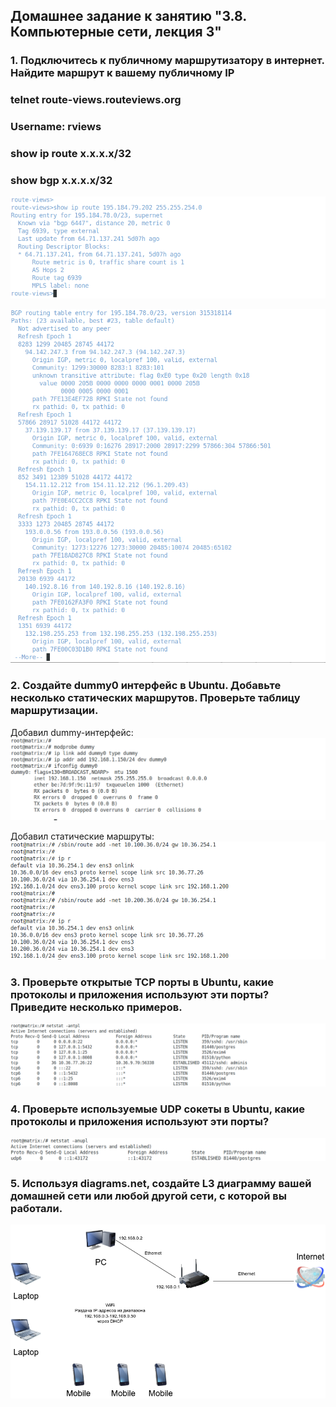 ## Домашнее задание к занятию "3.8. Компьютерные сети, лекция 3"  

### 1. Подключитесь к публичному маршрутизатору в интернет. Найдите маршрут к вашему публичному IP  
### telnet route-views.routeviews.org  
### Username: rviews  
### show ip route x.x.x.x/32  
### show bgp x.x.x.x/32  

![ip_route_1](ip_route_1.png)  

![ip_route_2](ip_route_2.png)  


### 2. Создайте dummy0 интерфейс в Ubuntu. Добавьте несколько статических маршрутов. Проверьте таблицу маршрутизации.  

Добавил dummy-интерфейс:  
![dummy0](dummy0.png)  

Добавил статические маршруты:  
![route_add](route_add.png)  


### 3. Проверьте открытые TCP порты в Ubuntu, какие протоколы и приложения используют эти порты? Приведите несколько примеров.  

![netstat_tcp](netstat_tcp.png)  



### 4. Проверьте используемые UDP сокеты в Ubuntu, какие протоколы и приложения используют эти порты?  

![netstat_udp](netstat_udp.png)  

### 5. Используя diagrams.net, создайте L3 диаграмму вашей домашней сети или любой другой сети, с которой вы работали.  

![home_net](home_net.png)  
